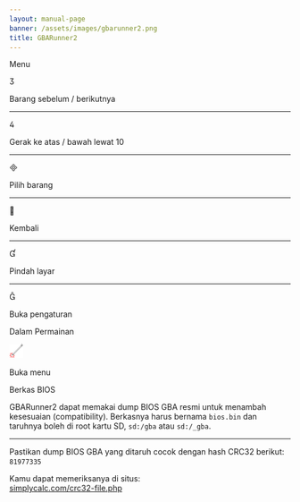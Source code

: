 ```yaml
---
layout: manual-page
banner: /assets/images/gbarunner2.png
title: GBARunner2
---
```


<div id="menu" class="section-title">Menu</div>
<div class="section-body">
    <div class="button-action-group">
        <p class="button-action button">&#xE07D;</p>
        <p class="button-action-text">Barang sebelum / berikutnya</p>
    </div>
    <hr>
    <div class="button-action-group">
        <p class="button-action button">&#xE07E;</p>
        <p class="button-action-text">Gerak ke atas / bawah lewat 10</p>
    </div>
    <hr>
    <div class="button-action-group">
        <p class="button-action button">&#xE000;</p>
        <p class="button-action-text">Pilih barang</p>
    </div>
    <hr>
    <div class="button-action-group">
        <p class="button-action button">&#xE001;</p>
        <p class="button-action-text">Kembali</p>
    </div>
    <hr>
    <div class="button-action-group">
        <p class="button-action button">&#xE004;</p>
        <p class="button-action-text">Pindah layar</p>
    </div>
    <hr>
    <div class="button-action-group">
        <p class="button-action button">&#xE005;</p>
        <p class="button-action-text">Buka pengaturan</p>
    </div>
</div>
<div id="in-game" class="section-title">Dalam Permainan</div>
<div class="section-body">
    <div class="button-action-group">
        <p class="button-action"><img src="/assets/images/tap.png" alt="Sentuh layar bawah"></p>
        <p class="button-action-text">Buka menu</p>
    </div>
</div>
<div id="bios-file" class="section-title">Berkas BIOS</div>
<div class="section-body">
    <p>
        GBARunner2 dapat memakai dump BIOS GBA resmi untuk menambah kesesuaian (compatibility). Berkasnya harus bernama <code>bios.bin</code> dan taruhnya boleh di root kartu SD, <code>sd:/gba</code> atau <code>sd:/_gba</code>.
    </p>
    <hr>
    <p>
        Pastikan dump BIOS GBA yang ditaruh cocok dengan hash CRC32 berikut: <code>81977335</code>
    </p>
    <p>
        Kamu dapat memeriksanya di situs:<br><a href="https://simplycalc.com/crc32-file.php">simplycalc.com/crc32-file.php</a>
    </p>
</div>
